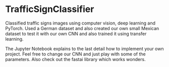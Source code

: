 # TrafficSignClassifier
Classified traffic signs images using computer vision, deep learning and PyTorch. Used a German dataset and also created our own small Mexican dataset to test it with our own CNN and also trained it using transfer learning. 

The Jupyter Notebook explains to the last detail how to implement your own project. Feel free to change our CNN and just play with some of the parameters. Also check out the fastai library which works wonders.
